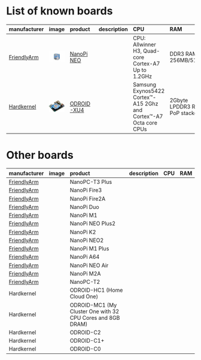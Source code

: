 # List of known boards

| manufacturer | image | product | description | CPU | RAM |
| :--- | :--- | :--- | :--- | :--- | :--- |
| [FriendlyArm](/docs/FriendlyArm/README.md) | ![](/assets/FriendlyArm/NanoPi_NEO/top.jpg) | [NanoPi NEO](/docs/FriendlyArm/NanoPi_NEO/README.md) |  | CPU: Allwinner H3, Quad-core Cortex-A7 Up to 1.2GHz | DDR3 RAM: 256MB/512MB |
| [Hardkernel](/docs/Hardkernel/README.md) | ![](/assets/Hardkernel/ODROID-XU4/main.jpg) | [ODROID-XU4](/docs/Hardkernel/ODROID-XU4/README.md) |  | Samsung Exynos5422 Cortex™-A15 2Ghz and Cortex™-A7 Octa core CPUs | 2Gbyte LPDDR3 RAM PoP stacked |

# Other boards

| manufacturer | image | product | description | CPU | RAM |
| :--- | :--- | :--- | :--- | :--- | :--- |
| [FriendlyArm](/docs/FriendlyArm/README.md) |  | NanoPC-T3 Plus |  |  |  |
| [FriendlyArm](/docs/FriendlyArm/README.md) |  | NanoPi Fire3 |  |  |  |
| [FriendlyArm](/docs/FriendlyArm/README.md) |  | NanoPi Fire2A |  |  |  |
| [FriendlyArm](/docs/FriendlyArm/README.md) |  | NanoPi Duo |  |  |  |
| [FriendlyArm](/docs/FriendlyArm/README.md) |  | NanoPi M1 |  |  |  |
| [FriendlyArm](/docs/FriendlyArm/README.md) |  | NanoPi NEO Plus2 |  |  |  |
| [FriendlyArm](/docs/FriendlyArm/README.md) |  | NanoPi K2 |  |  |  |
| [FriendlyArm](/docs/FriendlyArm/README.md) |  | NanoPi NEO2 |  |  |  |
| [FriendlyArm](/docs/FriendlyArm/README.md) |  | NanoPi M1 Plus |  |  |  |
| [FriendlyArm](/docs/FriendlyArm/README.md) |  | NanoPi A64 |  |  |  |
| [FriendlyArm](/docs/FriendlyArm/README.md) |  | NanoPi NEO Air |  |  |  |
| [FriendlyArm](/docs/FriendlyArm/README.md) |  | NanoPi M2A |  |  |  |
| [FriendlyArm](/docs/FriendlyArm/README.md) |  | NanoPC-T2 |  |  |  |
| Hardkernel |  | ODROID-HC1 \(Home Cloud One\) |  |  |  |
| Hardkernel |  | ODROID-MC1 \(My Cluster One with 32 CPU Cores and 8GB DRAM\) |  |  |  |
| Hardkernel |  | ODROID-C2 |  |  |  |
| Hardkernel |  | ODROID-C1+ |  |  |  |
| Hardkernel |  | ODROID-C0 |  |  |  |



